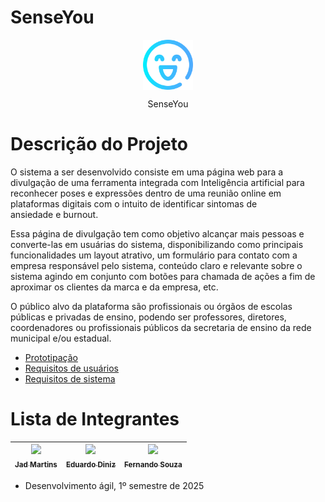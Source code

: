# SenseYou

<p align="center"><img src="assets/icone/icon.png" width="80" style="vertical-align: middle;"></p>
<p align="center">SenseYou</p>

# Descrição do Projeto

<p>O sistema a ser desenvolvido consiste em uma página web para a divulgação de uma ferramenta integrada com Inteligência artificial para reconhecer poses e expressões dentro de uma reunião online em plataformas digitais com o intuito de identificar sintomas de ansiedade e burnout. </p>
<p>Essa página de divulgação tem como objetivo alcançar mais pessoas e converte-las em usuárias do sistema, disponibilizando como principais funcionalidades um layout atrativo, um formulário para contato com a empresa responsável pelo sistema, conteúdo claro e relevante sobre o sistema agindo em conjunto com botões para chamada de ações a fim de aproximar os clientes da marca e da empresa, etc.
</p>
<p> O público alvo da plataforma são profissionais ou órgãos de escolas públicas e privadas de ensino, podendo ser professores, diretores, coordenadores ou profissionais públicos da secretaria de ensino da rede municipal e/ou estadual.</p>

<ul>
  <li><a href="Requisitos de Usuário/RF.md">Prototipação</a></li>
  <li><a href="Requisitos de Usuário/RF.md">Requisitos de usuários</a></li>
  <li><a href="Requisitos de Usuário/RNF.md">Requisitos de sistema</a></li>
</ul>

# Lista de Integrantes

| [<img src="https://avatars.githubusercontent.com/u/171989995?v=4" width=115><br><sub>Jad Martins</sub>](https://github.com/Jadmartins936?tab=repositories) | [<img src="https://avatars.githubusercontent.com/u/101212530?v=4" width=115><br><sub>Eduardo Diniz</sub>](https://github.com/Edudiniz22) | [<img src="https://avatars.githubusercontent.com/u/138416145?v=4" width=115><br><sub>Fernando Souza</sub>](https://github.com/FerSouzza) |
| :---: | :---: | :---: |

- Desenvolvimento ágil, 1º semestre de 2025







